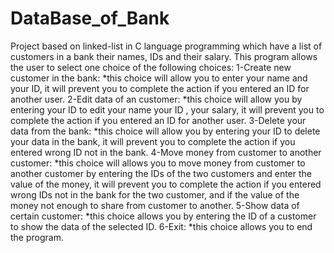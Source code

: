 # DataBase_of_Bank
Project based on linked-list in C language programming which have a list of customers in a bank their names, IDs and their salary. This program allows the user to select one choice of the following choices: 1-Create new customer in the bank: *this choice will allow you to enter your name and your ID, it will prevent you to complete the action if you entered an ID for another user. 2-Edit data of an customer: *this choice will allow you by entering your ID to edit your name your ID , your salary, it will prevent you to complete the action if you entered an ID for another user. 3-Delete your data from the bank: *this choice will allow you by entering your ID to delete your data in the bank, it will prevent you to complete the action if you entered wrong ID not in the bank. 4-Move money from customer to another customer: *this choice will allows you to move money from customer to another customer by entering the IDs of the two customers and enter the value of the money, it will prevent you to complete the action if you entered wrong IDs not in the bank for the two customer, and if the value of the money not enough to share from customer to another. 5-Show data of certain customer: *this choice allows you by entering the ID of a customer to show the data of the selected ID. 6-Exit: *this choice allows you to end the program.
